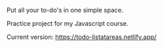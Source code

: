 Put all your to-do's in one simple space.

Practice project for my Javascript course.

Current version:
https://todo-listatareas.netlify.app/
